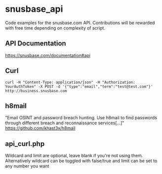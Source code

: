 # snusbase_api
Code examples for the snusbase.com API. Contributions will be rewarded with free time depending on complexity of script.

## API Documentation
https://snusbase.com/documentation#api

## Curl
`curl -H "Content-Type: application/json" -H "Authorization: YourAuthToken" -X POST -d '{"type":"email","term":"test@test.com"}' http://business.snusbase.com`

## h8mail
"Email OSINT and password breach hunting. Use h8mail to find passwords through different breach and reconnaissance services[...]"
https://github.com/khast3x/h8mail

## api_curl.php
Wildcard and limit are optional, leave blank if you're not using them. Alternatively wildcard can be toggled with false/true and limit can be set to any number you want
